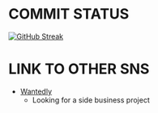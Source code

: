 # COMMIT STATUS
[![GitHub Streak](https://github-readme-streak-stats.herokuapp.com?user=yuya0405)](https://git.io/streak-stats)

# LINK TO OTHER SNS
- [Wantedly](https://www.wantedly.com/id/oh884U8)
   - Looking for a side business project
